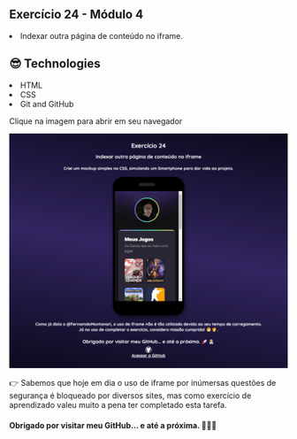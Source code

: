 ## Exercício 24 - Módulo 4 
<li>Indexar outra página de conteúdo no iframe.

##  😎 Technologies

<li>HTML
<li>CSS
<li>Git and GitHub

Clique na imagem para abrir em seu navegador

<a href="https://robertojunnior.github.io/html-css-javascript-curso-em-video/Exerc%C3%ADcios/ex024/iframe002.html" target="_blank"><img src="./assets/iframe-ex024.png" alt="imagem do ex-024"></a>

<p>👉 Sabemos que hoje em dia o uso de iframe por inúmersas questões de segurança é bloqueado por diversos sites, mas como exercício de aprendizado valeu muito a pena ter completado esta tarefa.

<h4>Obrigado por visitar meu GitHub... e até a próxima. 🚀🧑‍🚀

